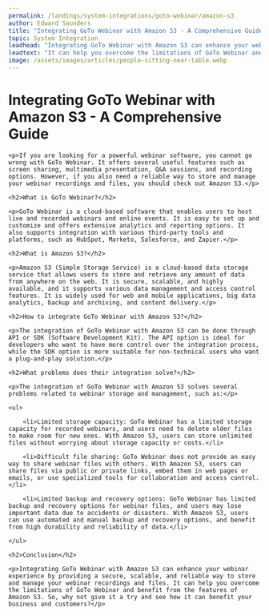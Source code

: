 ```yaml
---
permalink: /landings/system-integrations/goto-webinar/amazon-s3
author: Edward Saunders
title: "Integrating GoTo Webinar with Amazon S3 - A Comprehensive Guide"
topic: System Integration
leadhead: "Integrating GoTo Webinar with Amazon S3 can enhance your webinar experience by providing a secure, scalable, and reliable way to store and manage your webinar recordings and files"
leadtext: "It can help you overcome the limitations of GoTo Webinar and benefit from the features of Amazon S3. So, why not give it a try and see how it can benefit your business and customers?"
image: /assets/images/articles/people-sitting-near-table.webp
---
```

<div class="arttext">
	<h1>Integrating GoTo Webinar with Amazon S3 - A Comprehensive Guide</h1>

	<p>If you are looking for a powerful webinar software, you cannot go wrong with GoTo Webinar. It offers several useful features such as screen sharing, multimedia presentation, Q&A sessions, and recording options. However, if you also need a reliable way to store and manage your webinar recordings and files, you should check out Amazon S3.</p>

	<h2>What is GoTo Webinar?</h2>

	<p>GoTo Webinar is a cloud-based software that enables users to host live and recorded webinars and online events. It is easy to set up and customize and offers extensive analytics and reporting options. It also supports integration with various third-party tools and platforms, such as HubSpot, Marketo, Salesforce, and Zapier.</p>

	<h2>What is Amazon S3?</h2>

	<p>Amazon S3 (Simple Storage Service) is a cloud-based data storage service that allows users to store and retrieve any amount of data from anywhere on the web. It is secure, scalable, and highly available, and it supports various data management and access control features. It is widely used for web and mobile applications, big data analytics, backup and archiving, and content delivery.</p>

	<h2>How to integrate GoTo Webinar with Amazon S3?</h2>

	<p>The integration of GoTo Webinar with Amazon S3 can be done through API or SDK (Software Development Kit). The API option is ideal for developers who want to have more control over the integration process, while the SDK option is more suitable for non-technical users who want a plug-and-play solution.</p>

	<h2>What problems does their integration solve?</h2>

	<p>The integration of GoTo Webinar with Amazon S3 solves several problems related to webinar storage and management, such as:</p>

	<ul>

		<li>Limited storage capacity: GoTo Webinar has a limited storage capacity for recorded webinars, and users need to delete older files to make room for new ones. With Amazon S3, users can store unlimited files without worrying about storage capacity or costs.</li>

		<li>Difficult file sharing: GoTo Webinar does not provide an easy way to share webinar files with others. With Amazon S3, users can share files via public or private links, embed them in web pages or emails, or use specialized tools for collaboration and access control.</li>

		<li>Limited backup and recovery options: GoTo Webinar has limited backup and recovery options for webinar files, and users may lose important data due to accidents or disasters. With Amazon S3, users can use automated and manual backup and recovery options, and benefit from high durability and reliability of data.</li>

	</ul>

	<h2>Conclusion</h2>

	<p>Integrating GoTo Webinar with Amazon S3 can enhance your webinar experience by providing a secure, scalable, and reliable way to store and manage your webinar recordings and files. It can help you overcome the limitations of GoTo Webinar and benefit from the features of Amazon S3. So, why not give it a try and see how it can benefit your business and customers?</p>

</div>